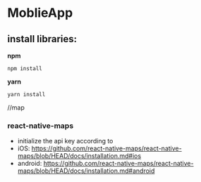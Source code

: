 # MoblieApp

## install libraries:

**npm**

`npm install`

**yarn**

`yarn install`
    
//map
### react-native-maps
- initialize the api key according to
- iOS: https://github.com/react-native-maps/react-native-maps/blob/HEAD/docs/installation.md#ios
- android: https://github.com/react-native-maps/react-native-maps/blob/HEAD/docs/installation.md#android
